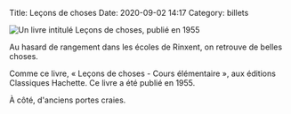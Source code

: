 Title: Leçons de choses
Date: 2020-09-02 14:17
Category: billets

![Un livre intitulé Leçons de choses, publié en 1955]({static}/images/lecons-de-choses/1024.jpg#mid "Un livre intitulé Leçons de choses, publié en 1955")

Au hasard de rangement dans les écoles de Rinxent, on retrouve de belles choses.

Comme ce livre, « Leçons de choses - Cours élémentaire », aux éditions Classiques Hachette. Ce livre a été publié en 1955.

À côté, d'anciens portes craies.

